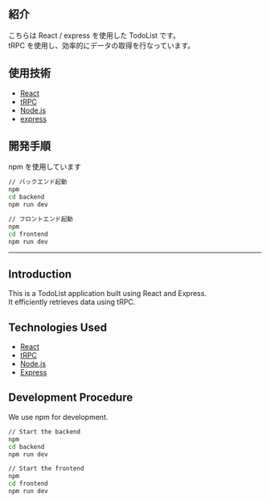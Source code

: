 ## 紹介

こちらは React / express を使用した TodoList です。  
tRPC を使用し、効率的にデータの取得を行なっています。

## 使用技術

- [React](https://react.dev/)
- [tRPC](https://trpc.io/)
- [Node.js](https://nodejs.org/ja)
- [express](https://expressjs.com/ja/)

## 開発手順

npm を使用しています

```bash
// バックエンド起動
npm
cd backend
npm run dev

// フロントエンド起動
npm
cd frontend
npm run dev
```

---

## Introduction

This is a TodoList application built using React and Express.  
It efficiently retrieves data using tRPC.

## Technologies Used

- [React](https://reactjs.org/)
- [tRPC](https://trpc.io/)
- [Node.js](https://nodejs.org/)
- [Express](https://expressjs.com/)

## Development Procedure

We use npm for development.

```bash
// Start the backend
npm
cd backend
npm run dev

// Start the frontend
npm
cd frontend
npm run dev
```
